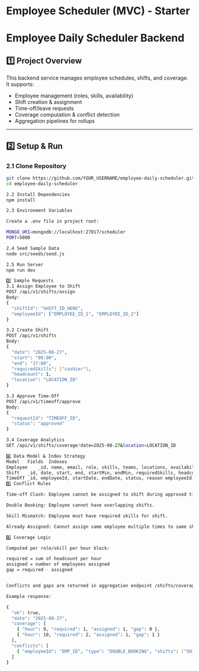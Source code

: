 # Employee Scheduler (MVC) - Starter

# Employee Daily Scheduler Backend

## 1️⃣ Project Overview
This backend service manages employee schedules, shifts, and coverage. It supports:
- Employee management (roles, skills, availability)
- Shift creation & assignment
- Time-off/leave requests
- Coverage computation & conflict detection
- Aggregation pipelines for rollups

---

## 2️⃣ Setup & Run

### 2.1 Clone Repository
```bash
git clone https://github.com/YOUR_USERNAME/employee-daily-scheduler.git
cd employee-daily-scheduler

2.2 Install Dependencies
npm install

2.3 Environment Variables

Create a .env file in project root:

MONGO_URI=mongodb://localhost:27017/scheduler
PORT=5000

2.4 Seed Sample Data
node src/seeds/seed.js

2.5 Run Server
npm run dev

3️⃣ Sample Requests
3.1 Assign Employee to Shift
POST /api/v1/shifts/assign
Body:
{
  "shiftId": "SHIFT_ID_HERE",
  "employeeId": ["EMPLOYEE_ID_1", "EMPLOYEE_ID_2"]
}

3.2 Create Shift
POST /api/v1/shifts
Body:
{
  "date": "2025-08-27",
  "start": "09:00",
  "end": "17:00",
  "requiredSkills": ["cashier"],
  "headcount": 1,
  "location": "LOCATION_ID"
}

3.3 Approve Time-Off
POST /api/v1/timeoff/approve
Body:
{
  "requestId": "TIMEOFF_ID",
  "status": "approved"
}

3.4 Coverage Analytics
GET /api/v1/shifts/coverage?date=2025-08-27&location=LOCATION_ID

4️⃣ Data Model & Index Strategy
Model	Fields	Indexes
Employee	_id, name, email, role, skills, teams, locations, availability, employmentType	email (unique), locations, teams
Shift	_id, date, start, end, startMin, endMin, requiredSkills, headcount, assignedEmployees, location	date, location, assignedEmployees
TimeOff	_id, employeeId, startDate, endDate, status, reason	employeeId, startDate, endDate, status
5️⃣ Conflict Rules

Time-off Clash: Employee cannot be assigned to shift during approved time-off.

Double Booking: Employee cannot have overlapping shifts.

Skill Mismatch: Employee must have required skills for shift.

Already Assigned: Cannot assign same employee multiple times to same shift.

6️⃣ Coverage Logic

Computed per role/skill per hour block:

required = sum of headcount per hour
assigned = number of employees assigned
gap = required - assigned


Conflicts and gaps are returned in aggregation endpoint /shifts/coverage.

Example response:

{
  "ok": true,
  "date": "2025-08-27",
  "coverage": [
    { "hour": 9, "required": 1, "assigned": 1, "gap": 0 },
    { "hour": 10, "required": 2, "assigned": 1, "gap": 1 }
  ],
  "conflicts": [
    { "employeeId": "EMP_ID", "type": "DOUBLE_BOOKING", "shifts": ["SHIFT_ID1","SHIFT_ID2"] }
  ]
}
